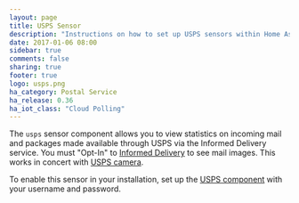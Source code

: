 ```yaml
---
layout: page
title: USPS Sensor
description: "Instructions on how to set up USPS sensors within Home Assistant."
date: 2017-01-06 08:00
sidebar: true
comments: false
sharing: true
footer: true
logo: usps.png
ha_category: Postal Service
ha_release: 0.36
ha_iot_class: "Cloud Polling"
---
```


The `usps` sensor component allows you to view statistics on incoming mail and packages made available through USPS via the Informed Delivery service.  You must "Opt-In" to [Informed Delivery](https://informeddelivery.usps.com/box/pages/intro/start.action) to see mail images. This works in concert with [USPS camera](/components/camera.usps).

To enable this sensor in your installation, set up the [USPS component](/components/usps) with your username and password.
